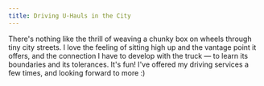 ```yaml
---
title: Driving U-Hauls in the City
---
```


There's nothing like the thrill of weaving a chunky box on wheels through tiny city streets. I love the feeling of sitting high up and the vantage point it offers, and the connection I have to develop with the truck — to learn its boundaries and its tolerances. It's fun! I've offered my driving services a few times, and looking forward to more :)
